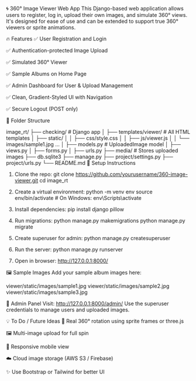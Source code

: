 🌀 360° Image Viewer Web App
This Django-based web application allows users to register, log in, upload their own images, and simulate 360° views. It's designed for ease of use and can be extended to support true 360° viewers or sprite animations.

🔥 Features
✅ User Registration and Login

✅ Authentication-protected Image Upload

✅ Simulated 360° Viewer

✅ Sample Albums on Home Page

✅ Admin Dashboard for User & Upload Management

✅ Clean, Gradient-Styled UI with Navigation

✅ Secure Logout (POST only)

📁 Folder Structure

image_rt/
├── checking/                 # Django app
│   ├── templates/viewer/   # All HTML templates
│   ├── static/
│   │   ├── css/style.css
│   │   ├── js/viewer.js
│   │   └── images/sample1.jpg ...
│   ├── models.py           # UploadedImage model
│   ├── views.py
│   ├── forms.py
│   ├── urls.py
├── media/                  # Stores uploaded images
├── db.sqlite3
├── manage.py
├── project/settings.py
├── project/urls.py
└── README.md
🚀 Setup Instructions
1. Clone the repo:
    git clone https://github.com/yourusername/360-image-viewer.git
cd image_rt

2. Create a virtual environment:
    python -m venv env
    source env/bin/activate  # On Windows: env\Scripts\activate

3. Install dependencies:
    pip install django pillow

4. Run migrations:
    python manage.py makemigrations
    python manage.py migrate

5. Create superuser for admin:
    python manage.py createsuperuser

6. Run the server:
    python manage.py runserver

7. Open in browser:
    http://127.0.0.1:8000/

🖼 Sample Images
Add your sample album images here:

viewer/static/images/sample1.jpg
viewer/static/images/sample2.jpg
viewer/static/images/sample3.jpg


🔐 Admin Panel
Visit:
    http://127.0.0.1:8000/admin/
    Use the superuser credentials to manage users and uploaded images.

💡 To Do / Future Ideas
🔄 Real 360° rotation using sprite frames or three.js

🖼 Multi-image upload for full spin

📱 Responsive mobile view

☁️ Cloud image storage (AWS S3 / Firebase)

✨ Use Bootstrap or Tailwind for better UI



